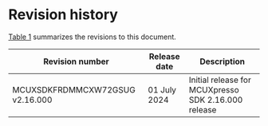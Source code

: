 # Revision history

[Table 1](#table_revisionhistory) summarizes the revisions to this document.

|Revision number|Release date|Description|
|---------------|------------|-----------|
|MCUXSDKFRDMMCXW72GSUG v2.16.000|01 July 2024|Initial release for MCUXpresso SDK 2.16.000 release|

